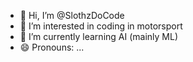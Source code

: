 - 👋 Hi, I’m @SlothzDoCode
- 👀 I’m interested in coding in motorsport
- 🌱 I’m currently learning AI (mainly ML)
- 😄 Pronouns: ...

<!---
SlothzDoCode/SlothzDoCode is a ✨ special ✨ repository because its `README.md` (this file) appears on your GitHub profile.
You can click the Preview link to take a look at your changes.
--->
